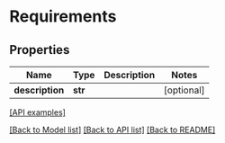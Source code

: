 # Requirements

## Properties
Name | Type | Description | Notes
------------ | ------------- | ------------- | -------------
**description** | **str** |  | [optional] 

[[API examples]](http://devopshq.github.io/teamcity/teamcity_models/Requirements.html)

[[Back to Model list]](../README.md#documentation-for-models) [[Back to API list]](../README.md#documentation-for-api-endpoints) [[Back to README]](../README.md)



